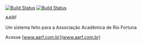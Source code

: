 [![Build Status](https://travis-ci.com/MaiconLan/aarf.svg?token=gdz9sSVsYVgv1QjHXxkD&branch=master)](https://travis-ci.com/MaiconLan/aarf.svg?token=gdz9sSVsYVgv1QjHXxkD&branch=master)
[![Build Status](https://img.shields.io/badge/vers%C3%A3o-1.8.1-blue)](https://img.shields.io/badge/vers%C3%A3o-1.8.1-blue?style=for-the-badge&logo=appveyor)



AARF

Um sistema feito para a Associação Acadêmica de Rio Fortuna


Acesse [www.aarf.com.br](www.aarf.com.br)
